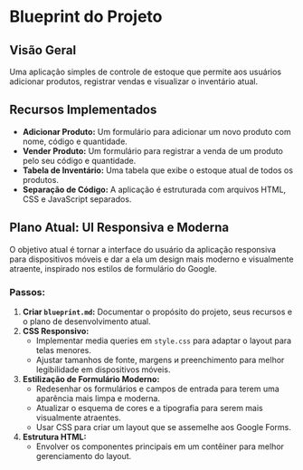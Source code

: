 # Blueprint do Projeto

## Visão Geral

Uma aplicação simples de controle de estoque que permite aos usuários adicionar produtos, registrar vendas e visualizar o inventário atual.

## Recursos Implementados

*   **Adicionar Produto:** Um formulário para adicionar um novo produto com nome, código e quantidade.
*   **Vender Produto:** Um formulário para registrar a venda de um produto pelo seu código e quantidade.
*   **Tabela de Inventário:** Uma tabela que exibe o estoque atual de todos os produtos.
*   **Separação de Código:** A aplicação é estruturada com arquivos HTML, CSS e JavaScript separados.

## Plano Atual: UI Responsiva e Moderna

O objetivo atual é tornar a interface do usuário da aplicação responsiva para dispositivos móveis e dar a ela um design mais moderno e visualmente atraente, inspirado nos estilos de formulário do Google.

### Passos:

1.  **Criar `blueprint.md`:** Documentar o propósito do projeto, seus recursos e o plano de desenvolvimento atual.
2.  **CSS Responsivo:**
    *   Implementar media queries em `style.css` para adaptar o layout para telas menores.
    *   Ajustar tamanhos de fonte, margens и preenchimento para melhor legibilidade em dispositivos móveis.
3.  **Estilização de Formulário Moderno:**
    *   Redesenhar os formulários e campos de entrada para terem uma aparência mais limpa e moderna.
    *   Atualizar o esquema de cores e a tipografia para serem mais visualmente atraentes.
    *   Usar CSS para criar um layout que se assemelhe aos Google Forms.
4.  **Estrutura HTML:**
    *   Envolver os componentes principais em um contêiner para melhor gerenciamento do layout.
